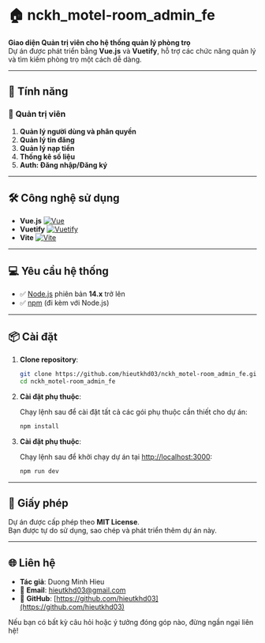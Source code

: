 # 🏠 nckh_motel-room_admin_fe

**Giao diện Quản trị viên cho hệ thống quản lý phòng trọ**  
Dự án được phát triển bằng **Vue.js** và **Vuetify**, hỗ trợ các chức năng quản lý và tìm kiếm phòng trọ một cách dễ dàng.

---

## 🌟 **Tính năng**

### 👥 **Quản trị viên**

1.  **Quản lý người dùng và phân quyền**
2.  **Quản lý tin đăng**
3.  **Quản lý nạp tiền**
4.  **Thống kê số liệu**
5.  **Auth: Đăng nhập/Đăng ký**

---

## 🛠️ **Công nghệ sử dụng**

- **Vue.js** [![Vue](https://img.shields.io/badge/Vue.js-4FC08D?logo=vue.js&logoColor=white)](https://vuejs.org/)
- **Vuetify** [![Vuetify](https://img.shields.io/badge/Vuetify-1867C0?logo=vuetify&logoColor=white)](https://vuetifyjs.com/en/)
- **Vite** [![Vite](https://img.shields.io/badge/Vite-B73BFE?logo=vite&logoColor=white)](https://vite.dev/)

---

## 💻 **Yêu cầu hệ thống**

- ✅ [Node.js](https://nodejs.org/) phiên bản **14.x** trở lên
- ✅ [npm](https://www.npmjs.com/) (đi kèm với Node.js)

---

## 📦 **Cài đặt**

1. **Clone repository**:

   ```bash
   git clone https://github.com/hieutkhd03/nckh_motel-room_admin_fe.git
   cd nckh_motel-room_admin_fe
   ```

2. **Cài đặt phụ thuộc**:

   Chạy lệnh sau để cài đặt tất cả các gói phụ thuộc cần thiết cho dự án:

   ```bash
   npm install
   ```

3. **Cài đặt phụ thuộc**:

   Chạy lệnh sau để khởi chạy dự án tại [http://localhost:3000](http://localhost:3000):

   ```bash
   npm run dev
   ```

---

## 📜 **Giấy phép**

Dự án được cấp phép theo **MIT License**.  
Bạn được tự do sử dụng, sao chép và phát triển thêm dự án này.

---

## 🌐 **Liên hệ**

- **Tác giả**: Duong Minh Hieu
- 📧 **Email**: [hieutkhd03@gmail.com](mailto:hieutkhd03@gmail.com)
- 🔗 **GitHub**: [https://github.com/hieutkhd03](https://github.com/hieutkhd03)

Nếu bạn có bất kỳ câu hỏi hoặc ý tưởng đóng góp nào, đừng ngần ngại liên hệ!
